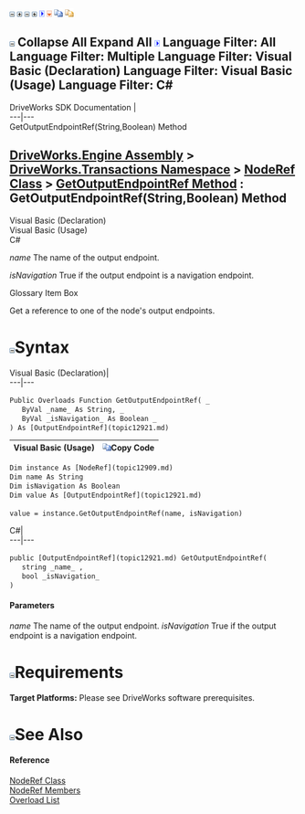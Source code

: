 ![](dotnetimages/collapse.gif) ![](dotnetimages/expand.gif) ![](dotnetimages/collapse.gif) ![](dotnetimages/expand.gif) ![](dotnetimages/drpdown.gif) ![](dotnetimages/drpdown_orange.gif) ![](dotnetimages/copycode.gif) ![](dotnetimages/copycodeHighlight.gif)

![](dotnetimages/collapse.gif) Collapse All Expand All ![](dotnetimages/drpdown.gif) Language Filter: All  Language Filter: Multiple  Language Filter: Visual Basic (Declaration) Language Filter: Visual Basic (Usage) Language Filter: C#  
---  
DriveWorks SDK Documentation  |   
---|---  
GetOutputEndpointRef(String,Boolean) Method   
  
[DriveWorks.Engine Assembly](topic2156.md) > [DriveWorks.Transactions Namespace](topic12835.md) > [NodeRef Class](topic12909.md) > [GetOutputEndpointRef Method](topic12916.md) : GetOutputEndpointRef(String,Boolean) Method  
---  
  
Visual Basic (Declaration)    
Visual Basic (Usage)    
C# 

_name_
    The name of the output endpoint.

_isNavigation_
    True if the output endpoint is a navigation endpoint.

Glossary Item Box

Get a reference to one of the node's output endpoints. 

# ![](dotnetimages/collapse.gif)Syntax

Visual Basic (Declaration)|   
---|---  
      
    
    Public Overloads Function GetOutputEndpointRef( _
       ByVal _name_ As String, _
       ByVal _isNavigation_ As Boolean _
    ) As [OutputEndpointRef](topic12921.md)  
  
Visual Basic (Usage)| ![](dotnetimages/copycode.gif)Copy Code  
---|---  
      
    
    Dim instance As [NodeRef](topic12909.md)
    Dim name As String
    Dim isNavigation As Boolean
    Dim value As [OutputEndpointRef](topic12921.md)
     
    value = instance.GetOutputEndpointRef(name, isNavigation)  
  
C#|   
---|---  
      
    
    public [OutputEndpointRef](topic12921.md) GetOutputEndpointRef( 
       string _name_ ,
       bool _isNavigation_
    )  
  
#### Parameters

 _name_
    The name of the output endpoint.
_isNavigation_
    True if the output endpoint is a navigation endpoint.

# ![](dotnetimages/collapse.gif)Requirements

**Target Platforms:** Please see DriveWorks software prerequisites.

# ![](dotnetimages/collapse.gif)See Also

#### Reference

[NodeRef Class](topic12909.md)   
[NodeRef Members](topic12910.md)   
[Overload List](topic12916.md)


